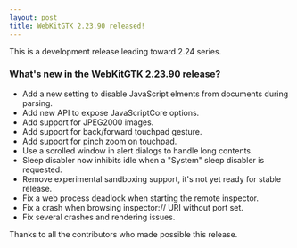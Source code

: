 ```yaml
---
layout: post
title: WebKitGTK 2.23.90 released!
---
```


This is a development release leading toward 2.24 series.

### What's new in the WebKitGTK 2.23.90 release?

 - Add a new setting to disable JavaScript elments from documents during parsing.
 - Add new API to expose JavaScriptCore options.
 - Add support for JPEG2000 images.
 - Add support for back/forward touchpad gesture.
 - Add support for pinch zoom on touchpad.
 - Use a scrolled window in alert dialogs to handle long contents.
 - Sleep disabler now inhibits idle when a "System" sleep disabler is requested.
 - Remove experimental sandboxing support, it's not yet ready for stable release.
 - Fix a web process deadlock when starting the remote inspector.
 - Fix a crash when browsing inspector:// URI without port set.
 - Fix several crashes and rendering issues.

Thanks to all the contributors who made possible this release.
